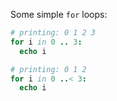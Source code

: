 
Some simple `for` loops:
```nim
# printing: 0 1 2 3
for i in 0 .. 3:
  echo i

# printing: 0 1 2
for i in 0 ..< 3:
  echo i
```

